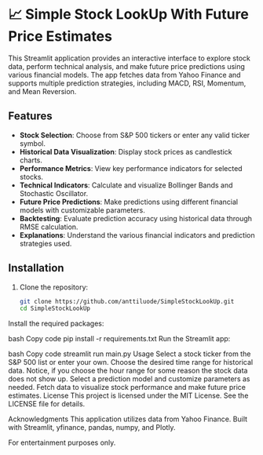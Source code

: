 # 📈 Simple Stock LookUp With Future Price Estimates

This Streamlit application provides an interactive interface to explore stock data, perform technical analysis, and make future price predictions using various financial models. The app fetches data from Yahoo Finance and supports multiple prediction strategies, including MACD, RSI, Momentum, and Mean Reversion.

## Features

- **Stock Selection**: Choose from S&P 500 tickers or enter any valid ticker symbol.
- **Historical Data Visualization**: Display stock prices as candlestick charts.
- **Performance Metrics**: View key performance indicators for selected stocks.
- **Technical Indicators**: Calculate and visualize Bollinger Bands and Stochastic Oscillator.
- **Future Price Predictions**: Make predictions using different financial models with customizable parameters.
- **Backtesting**: Evaluate prediction accuracy using historical data through RMSE calculation.
- **Explanations**: Understand the various financial indicators and prediction strategies used.

## Installation

1. Clone the repository:
   ```bash
   git clone https://github.com/anttiluode/SimpleStockLookUp.git
   cd SimpleStockLookUp
Install the required packages:

bash
Copy code
pip install -r requirements.txt
Run the Streamlit app:

bash
Copy code
streamlit run main.py
Usage
Select a stock ticker from the S&P 500 list or enter your own.
Choose the desired time range for historical data.
Notice, if you choose the hour range for some reason the stock data does not show up. 
Select a prediction model and customize parameters as needed.
Fetch data to visualize stock performance and make future price estimates.
License
This project is licensed under the MIT License. See the LICENSE file for details.

Acknowledgments
This application utilizes data from Yahoo Finance.
Built with Streamlit, yfinance, pandas, numpy, and Plotly.

For entertainment purposes only. 
